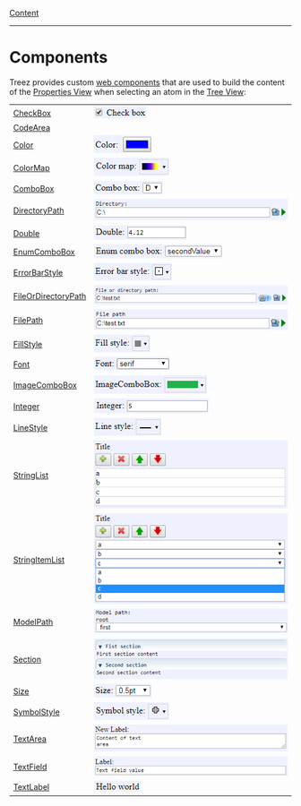 [Content](../../README.md)

----

# Components

Treez provides custom [web components](https://developers.google.com/web/fundamentals/web-components) that are used to build the content of the [Properties View](../views/propertyView.md) when selecting an atom in the [Tree View](../views/treeView.md):

|||
--- | --- |
| [CheckBox](./checkBox/checkBox.md) | ![](../images/treez_check_box.png)|
| [CodeArea](./text/code/codeArea.md) ||
| [Color](./color/color.md)| ![](../images/treez_color.png)|
| [ColorMap](./colorMap/colorMap.md)| ![](../images/treez_color_map.png)|
| [ComboBox](./comboBox/comboBox.md)| ![](../images/treez_combo_box.png)|
| [DirectoryPath](./file/directoryPath.md)| ![](../images/treez_directory_path.png)|
| [Double](./number/double.md)| ![](../images/treez_double.png)|
| [EnumComboBox](./comboBox/enumComboBox.md)| ![](../images/treez_enum_combo_box.png)|
| [ErrorBarStyle](./errorBarStyle/errorBarStyle.md)| ![](../images/treez_error_bar_style.png)|
| [FileOrDirectoryPath](./file/fileOrDirectoryPath.md)| ![](../images/treez_file_or_directory_path.png)|
| [FilePath](./file/filePath.md)| ![](../images/treez_file_path.png)|
| [FillStyle](./fillStyle/fillStyle.md)| ![](../images/treez_fill_style.png)|
| [Font](./font/font.md)| ![](../images/treez_font.png)|
| [ImageComboBox](./comboBox/imageComboBox.md)| ![](../images/treez_image_combo_box.png)|
| [Integer](./number/integer.md)| ![](../images/treez_integer.png)|
| [LineStyle](./lineStyle/lineStyle.md)| ![](../images/treez_line_style.png)|
| [StringList](./list/stringList.md) | ![](../images/treez_string_list.png) |
| [StringItemList](./list/stringItemList.md)| ![](../images/treez_string_item_list.png) |
| [ModelPath](./modelPath/modelPath.md)| ![](../images/treez_model_path.png)|
| [Section](./section/section.md)|![](../images/treez_section.png) |
| [Size](./size/size.md)| ![](../images/treez_size.png)|
| [SymbolStyle](./symbolStyle/symbolStyle.md)| ![](../images/treez_symbol_style.png)|
| [TextArea](./text/area/textArea.md)|![](../images/treez_text_area.png) |
| [TextField](./text/field/textField.md)| ![](../images/treez_text_field.png)|
| [TextLabel](./text/label/textLabel.md)| ![](../images/treez_text_label.png)|
